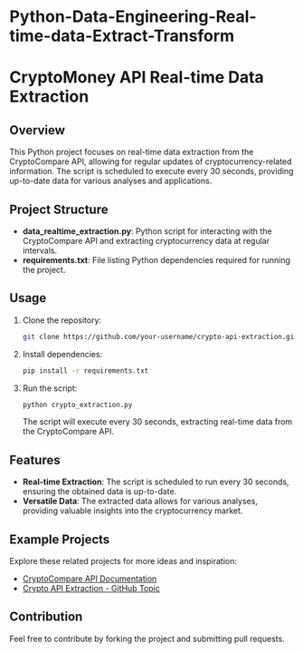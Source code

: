 # Python-Data-Engineering-Real-time-data-Extract-Transform

# CryptoMoney API Real-time Data Extraction

## Overview

This Python project focuses on real-time data extraction from the CryptoCompare API, allowing for regular updates of cryptocurrency-related information. The script is scheduled to execute every 30 seconds, providing up-to-date data for various analyses and applications.

## Project Structure

- **data_realtime_extraction.py**: Python script for interacting with the CryptoCompare API and extracting cryptocurrency data at regular intervals.
- **requirements.txt**: File listing Python dependencies required for running the project.

## Usage

1. Clone the repository:

    ```bash
    git clone https://github.com/your-username/crypto-api-extraction.git
    ```

2. Install dependencies:

    ```bash
    pip install -r requirements.txt
    ```

3. Run the script:

    ```bash
    python crypto_extraction.py
    ```

   The script will execute every 30 seconds, extracting real-time data from the CryptoCompare API.

## Features

- **Real-time Extraction**: The script is scheduled to run every 30 seconds, ensuring the obtained data is up-to-date.
- **Versatile Data**: The extracted data allows for various analyses, providing valuable insights into the cryptocurrency market.

## Example Projects

Explore these related projects for more ideas and inspiration:

- [CryptoCompare API Documentation](https://min-api.cryptocompare.com/documentation)
- [Crypto API Extraction - GitHub Topic](https://github.com/topics/crypto-api-extraction)

## Contribution

Feel free to contribute by forking the project and submitting pull requests.


